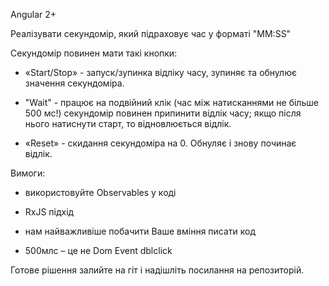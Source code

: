 Angular 2+

Реалізувати секундомір, який підраховує час у форматі "MM:SS"

Секундомір повинен мати такі кнопки:

* «Start/Stop» - запуск/зупинка відліку часу, зупиняє та обнулює значення секундоміра.

* "Wait" - працює на подвійний клік (час між натисканнями не більше 500 мс!) секундомір повинен припинити відлік часу; якщо після нього натиснути старт, то відновлюється відлік.

* «Reset» - скидання секундоміра на 0. Обнуляє і знову починає відлік.

Вимоги:

 - використовуйте Observables у коді

 - RxJS підхід

 - нам найважливіше побачити Ваше вміння писати код

- 500млс – це не Dom Event dblclick

Готове рішення залийте на гіт і надішліть посилання на репозиторій.
